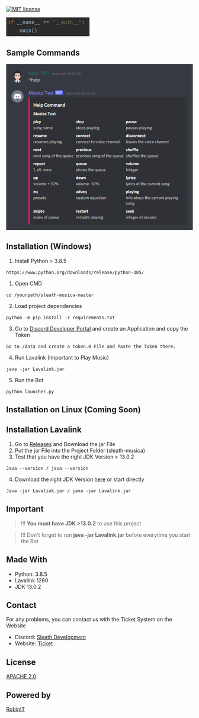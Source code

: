 [![MIT license](https://img.shields.io/badge/License-APACHE_2.0-blue.svg)](https://lbesson.mit-license.org/)

![Evos](./images/start.PNG)

## Sample Commands

![Example](./images/examplecommandsmusica.PNG)

## Installation (Windows)
  1. Install Python > 3.8.5
```
https://www.python.org/downloads/release/python-385/
```
  1. Open CMD
```
cd /yourpath/sleath-musica-master
```
  2. Load project dependencies
```
python -m pip install -r requirements.txt
```
  3. Go to [Discord Developer Portal](https://discord.com/developers/applications) and create an Application and copy the Token
```
Go to /data and create a token.0 File and Paste the Token there.
```
  4. Run Lavalink (Important to Play Music)
```
java -jar Lavalink.jar
```
  5. Run the Bot
```
python launcher.py
```

## Installation on Linux (Coming Soon)

## Installation Lavalink
  1. Go to [Releases](https://github.com/freyacodes/Lavalink/releases) and Download the jar File
  2. Put the jar File into the Project Folder (sleath-musica)
  3. Test that you have the right JDK Version > 13.0.2
```
Java --version / java --version
```
  4. Download the right JDK Version [here](https://www.oracle.com/java/technologies/javase/jdk13-archive-downloads.html#license-lightbox) or start directly
```
Java -jar Lavalink.jar / java -jar Lavalink.jar
```
## Important

> !!! **You must have JDK >13.0.2** to use this project

> !!! Don't forget to run **java -jar Lavalink.jar** before everytime you start the Bot

## Made With

* Python: 3.8.5
* Lavalink 1260
* JDK 13.0.2

## Contact
For any problems, you can contact us with the Ticket System on the Website
*   Discord: [Sleath Development](https://dsc.gg/sleath-development)
*   Website: [Ticket](https://store.sleath-development.eu/index.php/support/)

## License
[APACHE 2.0](LICENSE.md)

## Powered by
[RobinIT](https://robin-it.de/)
